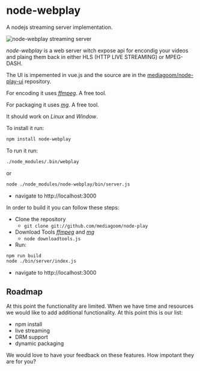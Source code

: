 # node-webplay

A nodejs streaming server implementation.

![node-webplay streaming server](http://mediagoom.com/assets/bigbunny.gif)

*node-webplay* is a web server witch expose api for encondig your videos and plaing them back in either HLS (HTTP LIVE STREAMING) or MPEG-DASH.

The UI is impemented in vue.js and the source are in the [mediagoom/node-play-ui](https://github.com/mediagoom/node-play-ui) repository.

For encoding it uses [*ffmpeg*](https://ffmpeg.org/download.html). A free tool.

For packaging it uses [*mg*](https://github.com/mediagoom/mg). A free tool.

It should work on *Linux* and *Window*.

To install it run:
```bash
npm install node-webplay
```
To run it run:
```bash
./node_modules/.bin/webplay
```
or
```bash
node ./node_modules/node-webplay/bin/server.js
```

- navigate to http://localhost:3000

In order to build it you can follow these steps:

- Clone the repository
    - ``` git clone git://github.com/mediagoom/node-play ```
- Download Tools [*ffmpeg*](https://ffmpeg.org/download.html) and [*mg*](http://mediagoom.com/download)
    - ``` node downloadtools.js ```
- Run: 
```bash
npm run build
node ./bin/server/index.js
```
- navigate to http://localhost:3000

## Roadmap

At this point the functionality are limited. When we have time and resources we would like to add additional functionality.
At this point this is our list:

- npm install
- live streaming
- DRM support
- dynamic packaging

We would love to have your feedback on these features. How impotant they are for you? 


